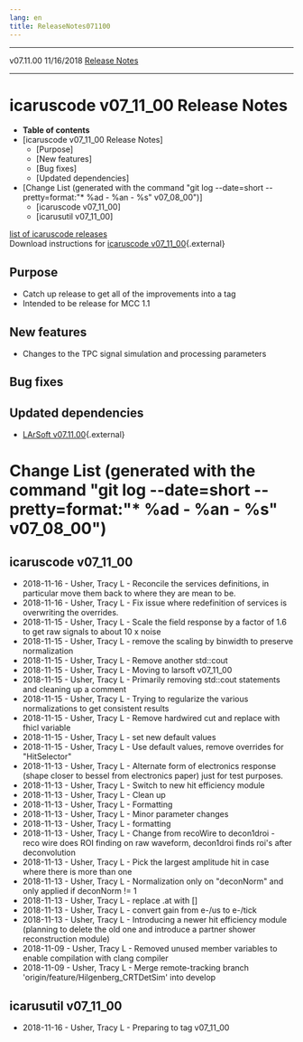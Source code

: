 ```yaml
---
lang: en
title: ReleaseNotes071100
---
```


  ----------- ------------ -- -- ------------------------------------------------------
  v07.11.00   11/16/2018         [Release Notes](ReleaseNotes071100.html)
  ----------- ------------ -- -- ------------------------------------------------------



icaruscode v07\_11\_00 Release Notes
==========================================================================================

-   **Table of contents**
-   [icaruscode v07\_11\_00 Release
    Notes]
    -   [Purpose]
    -   [New features]
    -   [Bug fixes]
    -   [Updated dependencies]
-   [Change List (generated with the command \"git log \--date=short
    \--pretty=format:\"\* %ad - %an - %s\"
    v07\_08\_00\")]
    -   [icaruscode v07\_11\_00]
    -   [icarusutil v07\_11\_00]

[list of icaruscode
releases](List_of_ICARUS_code_releases.html)\
Download instructions for [icaruscode
v07\_11\_00](http://scisoft.fnal.gov/scisoft/bundles/sbnd/v07_11_00/icaruscode-v07_11_00.html){.external}



Purpose
----------------------------------

-   Catch up release to get all of the improvements into a tag
-   Intended to be release for MCC 1.1



New features
--------------------------------------------

-   Changes to the TPC signal simulation and processing parameters



Bug fixes
--------------------------------------



Updated dependencies
------------------------------------------------------------

-   [LArSoft
    v07.11.00](https://cdcvs.fnal.gov/redmine/projects/larsoft/wiki/ReleaseNotes071100){.external}



Change List (generated with the command \"git log \--date=short \--pretty=format:\"\* %ad - %an - %s\" v07\_08\_00\")
================================================================================================================================================================================================================================



icaruscode v07\_11\_00
--------------------------------------------------------------

-   2018-11-16 - Usher, Tracy L - Reconcile the services definitions, in
    particular move them back to where they are mean to be.
-   2018-11-16 - Usher, Tracy L - Fix issue where redefinition of
    services is overwriting the overrides.
-   2018-11-15 - Usher, Tracy L - Scale the field response by a factor
    of 1.6 to get raw signals to about 10 x noise
-   2018-11-15 - Usher, Tracy L - remove the scaling by binwidth to
    preserve normalization
-   2018-11-15 - Usher, Tracy L - Remove another std::cout
-   2018-11-15 - Usher, Tracy L - Moving to larsoft v07\_11\_00
-   2018-11-15 - Usher, Tracy L - Primarily removing std::cout
    statements and cleaning up a comment
-   2018-11-15 - Usher, Tracy L - Trying to regularize the various
    normalizations to get consistent results
-   2018-11-15 - Usher, Tracy L - Remove hardwired cut and replace with
    fhicl variable
-   2018-11-15 - Usher, Tracy L - set new default values
-   2018-11-15 - Usher, Tracy L - Use default values, remove overrides
    for \"HitSelector\"
-   2018-11-13 - Usher, Tracy L - Alternate form of electronics response
    (shape closer to bessel from electronics paper) just for test
    purposes.
-   2018-11-13 - Usher, Tracy L - Switch to new hit efficiency module
-   2018-11-13 - Usher, Tracy L - Clean up
-   2018-11-13 - Usher, Tracy L - Formatting
-   2018-11-13 - Usher, Tracy L - Minor parameter changes
-   2018-11-13 - Usher, Tracy L - formatting
-   2018-11-13 - Usher, Tracy L - Change from recoWire to decon1droi -
    reco wire does ROI finding on raw waveform, decon1droi finds roi\'s
    after deconvolution
-   2018-11-13 - Usher, Tracy L - Pick the largest amplitude hit in case
    where there is more than one
-   2018-11-13 - Usher, Tracy L - Normalization only on \"deconNorm\"
    and only applied if deconNorm != 1
-   2018-11-13 - Usher, Tracy L - replace .at with \[\]
-   2018-11-13 - Usher, Tracy L - convert gain from e-/us to e-/tick
-   2018-11-13 - Usher, Tracy L - Introducing a newer hit efficiency
    module (planning to delete the old one and introduce a partner
    shower reconstruction module)
-   2018-11-09 - Usher, Tracy L - Removed unused member variables to
    enable compilation with clang compiler
-   2018-11-09 - Usher, Tracy L - Merge remote-tracking branch
    \'origin/feature/Hilgenberg\_CRTDetSim\' into develop



icarusutil v07\_11\_00
--------------------------------------------------------------

-   2018-11-16 - Usher, Tracy L - Preparing to tag v07\_11\_00
